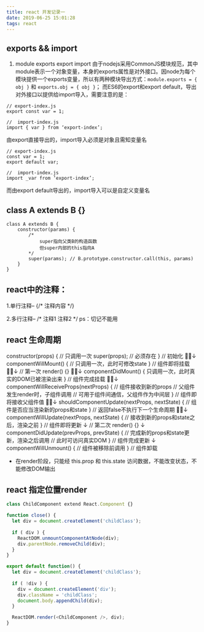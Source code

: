 ```yaml
---
title: react 开发记录一
date: 2019-06-25 15:01:28
tags: react
---
```


## exports && import

1. module exports export import
由于nodejs采用CommonJS模块规范，其中module表示一个对象变量，本身的exports属性是对外接口。因node为每个模块提供一个exports变量，所以有两种模块导出方式：`module.exports = { obj }` 和 `exports.obj = { obj }`；
而ES6的export和export default，导出对外接口以提供给import导入，需要注意的是：
```
// export-index.js
export const var = 1;

//  import-index.js
import { var } from ‘export-index’;
```
由export直接导出的，import导入必须是对象且需知变量名

```
// export-index.js
const var = 1;
export default var;

//  import-index.js
import _var from ‘export-index’;
```
而由export default导出的，import导入可以是自定义变量名



## class A extends B {}
```
class A extends B {
	constructor(params) {
		/*
			super指向父类B的构造函数
			但super内部的this指向A
		*/
		super(params); // B.prototype.constructor.call(this, params)
	}
}
```

## react中的注释：

1.单行注释– 
{/* 注释内容 */} 

2.多行注释– 
/* 
注释1 
注释2 
*/ 
ps：切记不能用<!-- 注释 -->

## react 生命周期

constructor(props) { 
	// 只调用一次
	super(props); // 必须存在 
} // 初始化
↓
componentWillMount() { 
	// 只调用一次，此时可修改state
} // 组件即将挂载
↓
// 第一次 render() {}
↓
componentDidMount() {
	只调用一次，此时真实的DOM已被渲染出来
} // 组件完成挂载
↓
componentWillReceiveProps(nextProps) {
	// 组件接收到新的props
	// 父组件发生render时，子组件调用
	// 可用于组件间通信，父组件作为中间层
} // 组件即将接收父组件值
↓
shouldComponentUpdate(nextProps, nextState) {
	// 组件是否应当渲染新的props和state
} // 返回false不执行下一个生命周期
↓
componentWillUpdate(nextProps, nextState) {
	// 接收到新的props和state之后，渲染之前
} // 组件即将更新
↓
// 第二次 render() {}
↓
componentDidUpdate(prevProps, prevState) {
	// 完成新的props和state更新，渲染之后调用
	// 此时可访问真实DOM
} // 组件完成更新
↓
componentWillUnmount() {
	// 组件被移除前调用
} // 组件卸载

* 在render阶段，只能经 this.prop 和 this.state 访问数据，不能改变状态，不能修改DOM输出

## react 指定位置render

```javascript
class ChildComponent extend React.Component {}

function close() {
  let div = document.createElement('childClass');
  
  if ( div ) {
    ReactDOM.unmountComponentAtNode(div);
    div.parentNode.removeChild(div);
  }
}

export default function() {
  let div = document.createElement('childClass');
  
  if ( !div ) {
    div = document.createElement('div');
    div.className = 'childClass';
    document.body.appendChild(div);
  }

  ReactDOM.render(<ChildComponent />, div);
}

```
